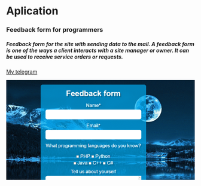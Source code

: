 # Aplication
### Feedback form for programmers
##### Feedback form for the site with sending data to the mail. A feedback form is one of the ways a client interacts with a site manager or owner. It can be used to receive service orders or requests.

[My telegram](https://t.me/club_cryptomania)

![Image alt](https://github.com/Artsiom-Reviakin/Aplication/blob/main/Screenshot_1.png)
